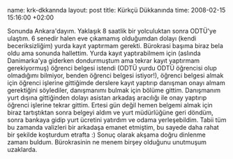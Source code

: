 name: krk-dkkannda
layout: post
title: Kürkçü Dükkanında
time: 2008-02-15 15:16:00 +02:00

Sonunda Ankara'dayım. Yaklaşık 8 saatlik bir yolculuktan sonra ODTÜ'ye ulaştım. 6 senedir halen eve çıkamamış olduğumdan dolayı (kendi beceriksizliğim)  yurda kayıt yaptırmam gerekti. Bürokrasi başıma biraz bela oldu ama sonunda hallettim. Yurda kayıt yaptırabilmem için (aslında Danimarka'ya giderken dondurmuştum ama tekrar kayıt yaptırmam gerekiyormuş) öğrenci belgesi istendi (ODTÜ yurdu ODTÜ öğrencisi olup olmadığımı bilmiyor, benden öğrenci belgesi istiyor!), öğrenci belgesi almak için öğrenci işlerine gittiğimde derslere kayıt yaptırıp danışman onayı almam gerektiğini söylediler, danışmanımı bulmak için bölüme gittim. Danışmanım yurt dışına gittiğinden dolayı asistan arkadaş aracılığı ile onay yaptırıp öğrenci işlerine tekrar gittim. Ertesi gün değil hemen belgemi almak için biraz tartıştıktan sonra belgeyi aldım ve yurt müdürlüğüne geri döndüm, sonra bankaya gidip yurt ücretini yatırdım ve odama yerleşebildim. Tabii tüm bu zamanda valizleri bir arkadaşa emanet etmiştim, bu sayede daha rahat bir şekilde koşturdum etrafta :) Sonuç olarak akşama doğru dinlenme zamanı buldum. Bürokrasinin ne menem birşey olduğunu unutmuşum uzaklarda.
